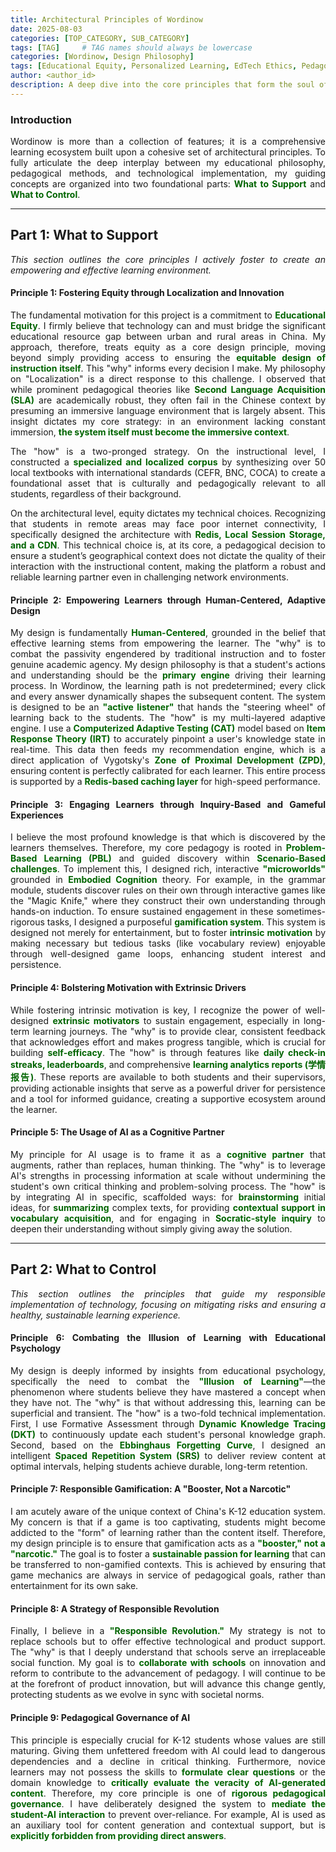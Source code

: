 ```yaml
---
title: Architectural Principles of Wordinow
date: 2025-08-03
categories: [TOP_CATEGORY, SUB_CATEGORY]
tags: [TAG]     # TAG names should always be lowercase
categories: [Wordinow, Design Philosophy]
tags: [Educational Equity, Personalized Learning, EdTech Ethics, Pedagogy, Cognitive Science, Localization, Responsible Innovation, Learning Science, Founder Story]
author: <author_id>        
description: A deep dive into the core principles that form the soul of Wordinow, guiding its mission to deliver a truly equitable, personalized, and responsible learning experience for every student.
---
```

<div style="text-align: justify;">
<h3>Introduction</h3>

<p>Wordinow is more than a collection of features; it is a comprehensive learning ecosystem built upon a cohesive set of architectural principles. To fully articulate the deep interplay between my educational philosophy, pedagogical methods, and technological implementation, my guiding concepts are organized into two foundational parts: <strong style="color: #006400;">What to Support</strong> and <strong style="color: #006400;">What to Control</strong>.</p>

<hr>

<h2>Part 1: What to Support</h2>
<p><em>This section outlines the core principles I actively foster to create an empowering and effective learning environment.</em></p>

<h4>Principle 1: Fostering Equity through Localization and Innovation</h4>

<p>The fundamental motivation for this project is a commitment to <strong style="color: #006400;">Educational Equity</strong>. I firmly believe that technology can and must bridge the significant educational resource gap between urban and rural areas in China. My approach, therefore, treats equity as a core design principle, moving beyond simply providing access to ensuring the <strong style="color: #006400;">equitable design of instruction itself</strong>. This "why" informs every decision I make. My philosophy on "Localization" is a direct response to this challenge. I observed that while prominent pedagogical theories like <strong style="color: #006400;">Second Language Acquisition (SLA)</strong> are academically robust, they often fail in the Chinese context by presuming an immersive language environment that is largely absent. This insight dictates my core strategy: in an environment lacking constant immersion, <strong style="color: #006400;">the system itself must become the immersive context</strong>.</p>

<p>The "how" is a two-pronged strategy. On the instructional level, I constructed a <strong style="color: #006400;">specialized and localized corpus</strong> by synthesizing over 50 local textbooks with international standards (CEFR, BNC, COCA) to create a foundational asset that is culturally and pedagogically relevant to all students, regardless of their background.</p>

<p>On the architectural level, equity dictates my technical choices. Recognizing that students in remote areas may face poor internet connectivity, I specifically designed the architecture with <strong style="color: #006400;">Redis, Local Session Storage, and a CDN</strong>. This technical choice is, at its core, a pedagogical decision to ensure a student’s geographical context does not dictate the quality of their interaction with the instructional content, making the platform a robust and reliable learning partner even in challenging network environments.</p>

<h4>Principle 2: Empowering Learners through Human-Centered, Adaptive Design</h4>

<p>My design is fundamentally <strong style="color: #006400;">Human-Centered</strong>, grounded in the belief that effective learning stems from empowering the learner. The "why" is to combat the passivity engendered by traditional instruction and to foster genuine academic agency. My design philosophy is that a student's actions and understanding should be the <strong style="color: #006400;">primary engine</strong> driving their learning process. In Wordinow, the learning path is not predetermined; every click and every answer dynamically shapes the subsequent content. The system is designed to be an <strong style="color: #006400;">"active listener"</strong> that hands the "steering wheel" of learning back to the students. The "how" is my multi-layered adaptive engine. I use a <strong style="color: #006400;">Computerized Adaptive Testing (CAT)</strong> model based on <strong style="color: #006400;">Item Response Theory (IRT)</strong> to accurately pinpoint a user's knowledge state in real-time. This data then feeds my recommendation engine, which is a direct application of Vygotsky's <strong style="color: #006400;">Zone of Proximal Development (ZPD)</strong>, ensuring content is perfectly calibrated for each learner. This entire process is supported by a <strong style="color: #006400;">Redis-based caching layer</strong> for high-speed performance.</p>

<h4>Principle 3: Engaging Learners through Inquiry-Based and Gameful Experiences</h4>

<p>I believe the most profound knowledge is that which is discovered by the learners themselves. Therefore, my core pedagogy is rooted in <strong style="color: #006400;">Problem-Based Learning (PBL)</strong> and guided discovery within <strong style="color: #006400;">Scenario-Based challenges</strong>. To implement this, I designed rich, interactive <strong style="color: #006400;">"microworlds"</strong> grounded in <strong style="color: #006400;">Embodied Cognition</strong> theory. For example, in the grammar module, students discover rules on their own through interactive games like the "Magic Knife," where they construct their own understanding through hands-on induction. To ensure sustained engagement in these sometimes-rigorous tasks, I designed a purposeful <strong style="color: #006400;">gamification system</strong>. This system is designed not merely for entertainment, but to foster <strong style="color: #006400;">intrinsic motivation</strong> by making necessary but tedious tasks (like vocabulary review) enjoyable through well-designed game loops, enhancing student interest and persistence.</p>

<h4>Principle 4: Bolstering Motivation with Extrinsic Drivers</h4>

<p>While fostering intrinsic motivation is key, I recognize the power of well-designed <strong style="color: #006400;">extrinsic motivators</strong> to sustain engagement, especially in long-term learning journeys. The "why" is to provide clear, consistent feedback that acknowledges effort and makes progress tangible, which is crucial for building <strong style="color: #006400;">self-efficacy</strong>. The "how" is through features like <strong style="color: #006400;">daily check-in streaks, leaderboards</strong>, and comprehensive <strong style="color: #006400;">learning analytics reports (学情报告)</strong>. These reports are available to both students and their supervisors, providing actionable insights that serve as a powerful driver for persistence and a tool for informed guidance, creating a supportive ecosystem around the learner.</p>

<h4>Principle 5: The Usage of AI as a Cognitive Partner</h4>

<p>My principle for AI usage is to frame it as a <strong style="color: #006400;">cognitive partner</strong> that augments, rather than replaces, human thinking. The "why" is to leverage AI's strengths in processing information at scale without undermining the student's own critical thinking and problem-solving process. The "how" is by integrating AI in specific, scaffolded ways: for <strong style="color: #006400;">brainstorming</strong> initial ideas, for <strong style="color: #006400;">summarizing</strong> complex texts, for providing <strong style="color: #006400;">contextual support in vocabulary acquisition</strong>, and for engaging in <strong style="color: #006400;">Socratic-style inquiry</strong> to deepen their understanding without simply giving away the solution.</p>

<hr>

<h2>Part 2: What to Control</h2>
<p><em>This section outlines the principles that guide my responsible implementation of technology, focusing on mitigating risks and ensuring a healthy, sustainable learning experience.</em></p>

<h4>Principle 6: Combating the Illusion of Learning with Educational Psychology</h4>

<p>My design is deeply informed by insights from educational psychology, specifically the need to combat the <strong style="color: #006400;">"Illusion of Learning"</strong>—the phenomenon where students believe they have mastered a concept when they have not. The "why" is that without addressing this, learning can be superficial and transient. The "how" is a two-fold technical implementation. First, I use Formative Assessment through <strong style="color: #006400;">Dynamic Knowledge Tracing (DKT)</strong> to continuously update each student's personal knowledge graph. Second, based on the <strong style="color: #006400;">Ebbinghaus Forgetting Curve</strong>, I designed an intelligent <strong style="color: #006400;">Spaced Repetition System (SRS)</strong> to deliver review content at optimal intervals, helping students achieve durable, long-term retention.</p>

<h4>Principle 7: Responsible Gamification: A "Booster, Not a Narcotic"</h4>

<p>I am acutely aware of the unique context of China's K-12 education system. My concern is that if a game is too captivating, students might become addicted to the "form" of learning rather than the content itself. Therefore, my design principle is to ensure that gamification acts as a <strong style="color: #006400;">"booster," not a "narcotic."</strong> The goal is to foster a <strong style="color: #006400;">sustainable passion for learning</strong> that can be transferred to non-gamified contexts. This is achieved by ensuring that game mechanics are always in service of pedagogical goals, rather than entertainment for its own sake.</p>

<h4>Principle 8: A Strategy of Responsible Revolution</h4>

<p>Finally, I believe in a <strong style="color: #006400;">"Responsible Revolution."</strong> My strategy is not to replace schools but to offer effective technological and product support. The "why" is that I deeply understand that schools serve an irreplaceable social function. My goal is to <strong style="color: #006400;">collaborate with schools</strong> on innovation and reform to contribute to the advancement of pedagogy. I will continue to be at the forefront of product innovation, but will advance this change gently, protecting students as we evolve in sync with societal norms.</p>

<h4>Principle 9: Pedagogical Governance of AI</h4>

<p>This principle is especially crucial for K-12 students whose values are still maturing. Giving them unfettered freedom with AI could lead to dangerous dependencies and a decline in critical thinking. Furthermore, novice learners may not possess the skills to <strong style="color: #006400;">formulate clear questions</strong> or the domain knowledge to <strong style="color: #006400;">critically evaluate the veracity of AI-generated content</strong>. Therefore, my core principle is one of <strong style="color: #006400;">rigorous pedagogical governance</strong>. I have deliberately designed the system to <strong style="color: #006400;">mediate the student-AI interaction</strong> to prevent over-reliance. For example, AI is used as an auxiliary tool for content generation and contextual support, but is <strong style="color: #006400;">explicitly forbidden from providing direct answers</strong>.</p>


</div>
